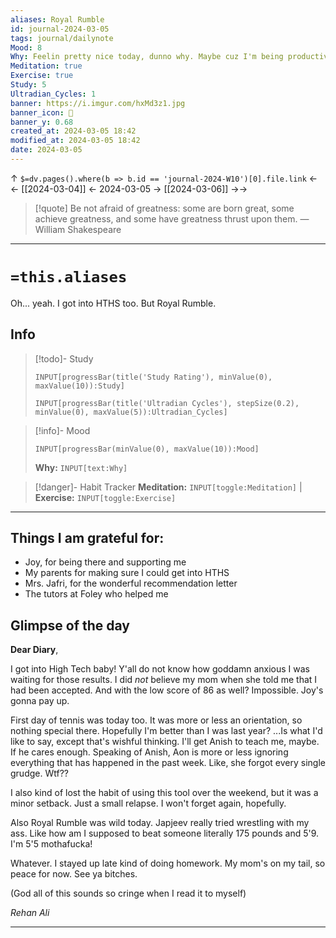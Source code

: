 ```yaml
---
aliases: Royal Rumble
id: journal-2024-03-05
tags: journal/dailynote
Mood: 8
Why: Feelin pretty nice today, dunno why. Maybe cuz I'm being productive?
Meditation: true
Exercise: true
Study: 5
Ultradian_Cycles: 1
banner: https://i.imgur.com/hxMd3z1.jpg
banner_icon: 📅
banner_y: 0.68
created_at: 2024-03-05 18:42
modified_at: 2024-03-05 18:42
date: 2024-03-05
---
```


↑ `$=dv.pages().where(b => b.id == 'journal-2024-W10')[0].file.link`
<-<-  [[2024-03-04]]  <-  2024-03-05  ->  [[2024-03-06]]   ->->

> [!quote] Be not afraid of greatness: some are born great, some achieve greatness, and some have greatness thrust upon them.
> — William Shakespeare

---
# `=this.aliases`
Oh... yeah. I got into HTHS too. But Royal Rumble.
## Info

> [!todo]- Study
> ```meta-bind
>INPUT[progressBar(title('Study Rating'), minValue(0), maxValue(10)):Study]
>```
> ```meta-bind
>INPUT[progressBar(title('Ultradian Cycles'), stepSize(0.2), minValue(0), maxValue(5)):Ultradian_Cycles]
>```

> [!info]- Mood
> ```meta-bind
> INPUT[progressBar(minValue(0), maxValue(10)):Mood]
> ```
> **Why:** `INPUT[text:Why]`

> [!danger]- Habit Tracker
> **Meditation:** `INPUT[toggle:Meditation]` | **Exercise:** `INPUT[toggle:Exercise]` 

---
## Things I am grateful for:
- Joy, for being there and supporting me
- My parents for making sure I could get into HTHS
- Mrs. Jafri, for the wonderful recommendation letter
- The tutors at Foley who helped me


## Glimpse of the day

**Dear Diary**,

I got into High Tech baby! Y'all do not know how goddamn anxious I was waiting for those results. I did *not* believe my mom when she told me that I had been accepted. And with the low score of 86 as well? Impossible. Joy's gonna pay up.

First day of tennis was today too. It was more or less an orientation, so nothing special there. Hopefully I'm better than I was last year? ...Is what I'd like to say, except that's wishful thinking. I'll get Anish to teach me, maybe. If he cares enough. Speaking of Anish, Aon is more or less ignoring everything that has happened in the past week. Like, she forgot every single grudge. Wtf??

I also kind of lost the habit of using this tool over the weekend, but it was a minor setback. Just a small relapse. I won't forget again, hopefully.

Also Royal Rumble was wild today. Japjeev really tried wrestling with my ass. Like how am I supposed to beat someone literally 175 pounds and 5'9. I'm 5'5 mothafucka!

Whatever. I stayed up late kind of doing homework. My mom's on my tail, so peace for now. See ya bitches.

(God all of this sounds so cringe when I read it to myself)

*Rehan Ali*

---

